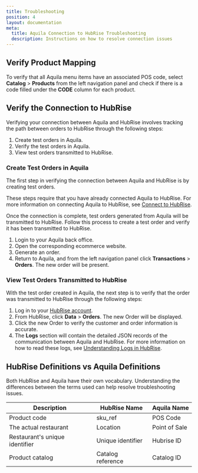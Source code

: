 ```yaml
---
title: Troubleshooting
position: 4
layout: documentation
meta:
  title: Aquila Connection to HubRise Troubleshooting
  description: Instructions on how to resolve connection issues
---
```


## Verify Product Mapping

To verify that all Aquila menu items have an associated POS code, select **Catalog** > **Products** from the left navigation panel and check if there is a code filled under the **CODE** column for each product.

## Verify the Connection to HubRise

Verifying your connection between Aquila and HubRise involves tracking the path between orders to HubRise through the following steps:

1. Create test orders in Aquila.
2. Verify the test orders in Aquila.
3. View test orders transmitted to HubRise.

### Create Test Orders in Aquila

The first step in verifying the connection between Aquila and HubRise is by creating test orders.

These steps require that you have already connected Aquila to HubRise. For more information on connecting Aquila to HubRise, see [Connect to HubRise](/apps/aquila/connect-hubrise/).

Once the connection is complete, test orders generated from Aquila will be transmitted to HubRise. Follow this process to create a test order and verify it has been transmitted to HubRise.

1. Login to your Aquila back office.
2. Open the corresponding ecommerce website.
3. Generate an order.
4. Return to Aquila, and from the left navigation panel click **Transactions** > **Orders**. The new order will be present.

### View Test Orders Transmitted to HubRise

With the test order created in Aquila, the next step is to verify that the order was transmitted to HubRise through the following steps:

1. Log in to your [HubRise account](https://manager.hubrise.com). 
2. From HubRise, click **Data** > **Orders**. The new Order will be displayed.
3. Click the new Order to verify the customer and order information is accurate.
4. The **Logs** section will contain the detailed JSON records of the communication between Aquila and HubRise. For more information on how to read these logs, see [Understanding Logs in HubRise](/docs/hubrise-logs).

## HubRise Definitions vs Aquila Definitions

Both HubRise and Aquila have their own vocabulary. Understanding the differences between the terms used can help resolve troubleshooting issues.

| Description                           | HubRise Name      | Aquila Name     |
| ------------------------------------- | ----------------- | --------------- |
| Product code                          | sku_ref           | POS Code        |
| The actual restaurant                 | Location          | Point of Sale   |
| Restaurant's unique identifier        | Unique identifier | Hubrise ID      |
| Product catalog                       | Catalog reference | Catalog ID      |

